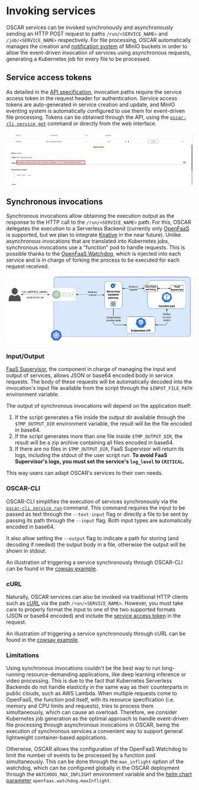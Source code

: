 # Invoking services

OSCAR services can be invoked synchronously and asynchronously sending an HTTP POST request to paths `/run/<SERVICE_NAME>` and `/job/<SERVICE_NAME>` respectively. For file processing, OSCAR automatically manages the creation and [notification system](https://docs.min.io/minio/baremetal/monitoring/bucket-notifications/bucket-notifications.html#minio-bucket-notifications) of MinIO buckets in order to allow the event-driven invocation of services using asynchronous requests, generating a Kubernetes job for every file to be processed.

## Service access tokens

As detailed in the [API specification](api.md), invocation paths require the service access token in the request header for authentication. Service access tokens are auto-generated in service creation and update, and MinIO eventing system is automatically configured to use them for event-driven file processing. Tokens can be obtained through the API, using the [`oscar-cli service get`](oscar-cli.md#get) command or directly from the web interface.

![oscar-ui-service-token.png](images/usage/oscar-ui-service-token.png)


## Synchronous invocations

Synchronous invocations allow obtaining the execution output as the response to the HTTP call to the `/run/<SERVICE_NAME>` path. For this, OSCAR delegates the execution to a Serverless Backend (currently only [OpenFaaS](https://www.openfaas.com/) is supported, but we plan to integrate [Knative](https://knative.dev) in the near future). Unlike asynchronous invocations that are translated into Kubernetes jobs, synchronous invocations use a "function" pod to handle requests. This is possible thanks to the [OpenFaaS Watchdog](https://github.com/openfaas/of-watchdog), which is injected into each service and is in charge of forking the process to be executed for each request received.

![oscar-sync.png](images/oscar-sync.png)

### Input/Output

[FaaS Supervisor](https://github.com/grycap/faas-supervisor), the component in charge of managing the input and output of services, allows JSON or base64 encoded body in service requests. The body of these requests will be automatically decoded into the invocation's input file available from the script through the `$INPUT_FILE_PATH` environment variable.

The output of synchronous invocations will depend on the application itself:

1. If the script generates a file inside the output dir available through the `$TMP_OUTPUT_DIR` environment variable, the result will be the file encoded in base64.
2. If the script generates more than one file inside `$TMP_OUTPUT_DIR`, the result will be a zip archive containing all files encoded in base64.
3. If there are no files in `$TMP_OUTPUT_DIR`, FaaS Supervisor will return its logs, including the stdout of the user script run. **To avoid FaaS Supervisor's logs, you must set the service's `log_level` to `CRITICAL`.**

This way users can adapt OSCAR's services to their own needs.

### OSCAR-CLI

OSCAR-CLI simplifies the execution of services synchronously via the [`oscar-cli service run`](oscar-cli.md#run) command. This command requires the input to be passed as text through the `--text-input` flag or directly a file to be sent by passing its path through the `--input` flag. Both input types are automatically encoded in base64.

It also allow setting the `--output` flag to indicate a path for storing (and decoding if needed) the output body in a file, otherwise the output will be shown in stdout.

An illustration of triggering a service synchronously through OSCAR-CLI can be found in the [cowsay example](https://github.com/grycap/oscar/tree/master/examples/cowsay#oscar-cli).

### cURL

Naturally, OSCAR services can also be invoked via traditional HTTP clients such as [cURL](https://curl.se/) via the path `/run/<SERVICE_NAME>`. However, you must take care to properly format the input to one of the two supported formats (JSON or base64 encoded) and include the [service access token](#service-access-tokens) in the request.

An illustration of triggering a service synchronously through cURL can be found in the [cowsay example](https://github.com/grycap/oscar/tree/master/examples/cowsay#curl).

### Limitations

Using synchronous invocations couldn't be the best way to run long-running resource-demanding applications, like deep learning inference or video processing. This is due to the fact that Kubernetes Serverless Backends do not handle elasticity in the same way as their counterparts in public clouds, such as AWS Lambda. When multiple requests come to OpenFaaS, the function pod itself, with its resource specification (i.e. memory and CPU limits and requests), tries to process them simultaneously, which can cause an overload. Therefore, we consider Kubernetes job generation as the optimal approach to handle event-driven file processing through asynchronous invocations in OSCAR, being the execution of synchronous services a convenient way to support general lightweight container-based applications.

Otherwise, OSCAR allows the configuration of the OpenFaaS Watchdog to limit the number of events to be processed by a function pod simultaneously. This can be done through the `max_inflight` option of the watchdog, which can be configured globally in the OSCAR deployment through the `WATCHDOG_MAX_INFLIGHT` environment variable and the [helm chart parameter](https://github.com/grycap/helm-charts/tree/master/oscar) `openfaas.watchdog.maxInflight`.

